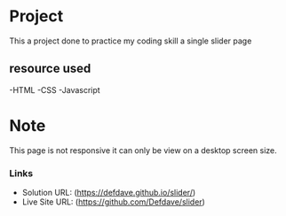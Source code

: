 # Project
This a project done to practice my coding skill a single slider page 

## resource used
-HTML
-CSS
-Javascript

# Note 
This page is not responsive it can only be view on a desktop screen size.

### Links

- Solution URL: (https://defdave.github.io/slider/)
- Live Site URL: (https://github.com/Defdave/slider)